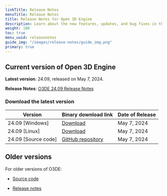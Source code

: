 ```yaml
---
linkTitle: Release Notes
menuTitle: Release Notes
title: Release Notes for Open 3D Engine
description: Learn about the new features, updates, and bug fixes in the current release of Open 3D Engine.
weight: 100
toc: true
menu_uuid: releasenotes
guide_img: "/images/release-notes/guide_img.png"
primary: true
---
```


## Current version of Open 3D Engine

**Latest version**: 24.09, released on May 7, 2024.

**Release Notes**: [O3DE 24.09 Release Notes](./2409-release-notes)


### Download the latest version

| Version                            | Binary download link                             |  Date of Release   |
|------------------------------------|--------------------------------------------------|--------------------|
| 24.09 \[Windows\] | [Download](https://o3debinaries.org/download/windows.html) | May 7, 2024 |
| 24.09 \[Linux\] | [Download](https://o3debinaries.org/download/linux.html) | May 7, 2024 |
| 24.09 \[Source code\] | [GitHub repository](https://github.com/o3de/o3de/tree/main) |  May 7, 2024 |


## Older versions

For older versions of O3DE:

- [Source code](https://github.com/o3de/o3de/releases)

- [Release notes](./archive/)
